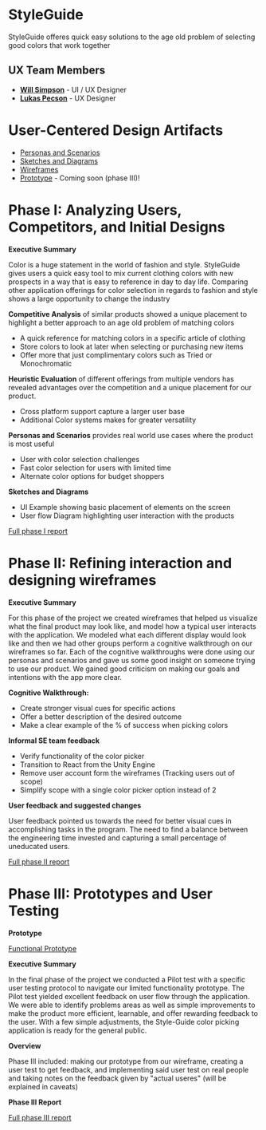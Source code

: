 # StyleGuide

StyleGuide offeres quick easy solutions to the age old problem of selecting good colors that work together

## UX Team Members

* **[Will Simpson](https://usabilityengineering.github.io/ux-portfolio-wjsimpson-chico/)** - UI / UX Designer
* **[Lukas Pecson](https://usabilityengineering.github.io/ux-portfolio-Lpecson/)** - UX Designer

# User-Centered Design Artifacts

* [Personas and Scenarios](personas/)
* [Sketches and Diagrams](sketches/)
* [Wireframes](wireframe/)
* [Prototype](#) - Coming soon (phase III)!

# Phase I: Analyzing Users, Competitors, and Initial Designs

**Executive Summary**

Color is a huge statement in the world of fashion and style. StyleGuide gives users a quick easy tool to mix current clothing colors with new prospects in a way that is easy to reference in day to day life. Comparing other application offerings for color selection in regards to fashion and style shows a large opportunity to change the industry

**Competitive Analysis** of similar products showed a unique placement to highlight a better approach to an age old problem of matching colors
- A quick reference for matching colors in a specific article of clothing 
- Store colors to look at later when selecting or purchasing new items
- Offer more that just complimentary colors such as Tried or Monochromatic

**Heuristic Evaluation** of different offerings from multiple vendors has revealed advantages over the competition and a unique placement for our product.
- Cross platform support capture a larger user base
- Additional Color systems makes for greater versatility

**Personas and Scenarios** provides real world use cases where the product is most useful
- User with color selection challenges
- Fast color selection for users with limited time
- Alternate color options for budget shoppers

**Sketches and Diagrams**
- UI Example showing basic placement of elements on the screen
- User flow Diagram highlighting user interaction with the products


[Full phase I report](phaseI/)

# Phase II: Refining interaction and designing wireframes

**Executive Summary**

For this phase of the project we created wireframes that helped us visualize what the final product may look like, and model how a typical user interacts with the application. We modeled what each different display would look like and then we had other groups perform a cognitive walkthrough on our wireframes so far. Each of the cognitive walkthroughs were done using our personas and scenarios and gave us some good insight on someone trying to use our product. We gained good criticism on making our goals and intentions with the app more clear.

**Cognitive Walkthrough:**

* Create stronger visual cues for specific actions
* Offer a better description of the desired outcome
* Make a clear example of the % of success when picking colors

**Informal SE team feedback**

* Verify functionality of the color picker
* Transition to React from the Unity Engine
* Remove user account form the wireframes (Tracking users out of scope)
* Simplify scope with a single color picker option instead of 2

**User feedback and suggested changes**

User feedback pointed us towards the need for better visual cues in accomplishing tasks in the program. The need to find a balance between the engineering time invested and capturing a small percentage of uneducated users.

[Full phase II report](phaseII/)

# Phase III: Prototypes and User Testing

**Prototype**

[Functional Prototype](https://xd.adobe.com/view/fdb1d7fd-1ada-49b0-bfba-e091959253f8-a8e2/)

**Executive Summary**

In the final phase of the project we conducted a Pilot test with a specific user testing protocol to navigate our limited functionality prototype. The Pilot test yielded excellent feedback on user flow through the application. We were able to identify problems areas as well as simple improvements to make the product more efficient, learnable, and offer rewarding feedback to the user. With a few simple adjustments, the Style-Guide color picking application is ready for the general public.

**Overview**

Phase III included: making our prototype from our wireframe, creating a user test to get feedback, and implementing said user test on real people and taking notes on the feedback given by "actual useres" (will be explained in caveats) 

**Phase III Report**

[Full phase III report](phaseIII/)
